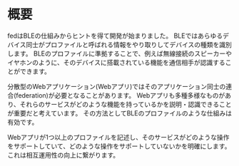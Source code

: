 # 概要
fedはBLEの仕組みからヒントを得て開発が始まりました。
BLEではあらゆるデバイス同士がプロファイルと呼ばれる情報をやり取りしてデバイスの種類を識別します。
BLEのプロファイルに準拠することで、例えば無線接続のスピーカーやイヤホンのように、そのデバイスに搭載されている機能を通信相手が認識することができます。

分散型のWebアプリケーション(Webアプリ)ではそのアプリケーション同士の連合(federation)が必要となることがあります。
Webアプリも多種多様なものがあり、それらのサービスがどのような機能を持っているかを説明・認識できることが重要だと考えています。
その方法としてBLEのプロファイルのような仕組みは有効です。

Webアプリが1つ以上のプロファイルを記述し、そのサービスがどのような操作をサポートしていて、どのような操作をサポートしていないかを明確にします。
これは相互運用性の向上に繋がります。
